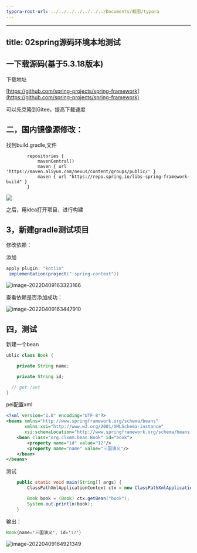 ```yaml
---
typora-root-url: ../../../../../../../Documents/截图/typora
---
```


---
title: 02spring源码环境本地测试
--- 

## 一下载源码(基于5.3.18版本)

下载地址

[https://github.com/spring-projects/spring-framework](https://github.com/spring-projects/spring-framework)

可以先克隆到Gitee，提高下载速度



## 二，国内镜像源修改：

找到build.gradle,文件

```
		repositories {
			mavenCentral()
			maven { url 'https://maven.aliyun.com/nexus/content/groups/public/' }
			maven { url "https://repo.spring.io/libs-spring-framework-build" }
		}
```

![](https://cdn.jsdelivr.net/gh/clxmm/image@main/img/2022/04/20220409162542mybatis.png)

之后，用idea打开项目，进行构建

## 3，新建gradle测试项目

修改依赖：

添加

```groovy
apply plugin: "kotlin"
 implementation(project(":spring-context"))
```

![image-20220409163323166](https://cdn.jsdelivr.net/gh/clxmm/image@main/img/2022/04/20220409163331mybatis.png)

查看依赖是否添加成功：

![image-20220409163447910](https://cdn.jsdelivr.net/gh/clxmm/image@main/img/2022/04/20220409163452mybatis.png)

## 四，测试

新建一个bean

```java
ublic class Book {

	private String name;

	private String id;

  // get /set 
}
```

pei配置xml

```xml
<?xml version="1.0" encoding="UTF-8"?>
<beans xmlns="http://www.springframework.org/schema/beans"
	   xmlns:xsi="http://www.w3.org/2001/XMLSchema-instance"
	   xsi:schemaLocation="http://www.springframework.org/schema/beans http://www.springframework.org/schema/beans/spring-beans.xsd">
	<bean class="org.clxmm.bean.Book" id="book">
		<property name="id" value="12"/>
		<property name="name" value="三国演义"/>
	</bean>
</beans>
```

测试

```java
	public static void main(String[] args) {
		ClassPathXmlApplicationContext ctx = new ClassPathXmlApplicationContext("classpath:beans.xml");

		Book book = (Book) ctx.getBean("book");
		System.out.println(book);
	}
```

输出：

```java
Book{name='三国演义', id='12'}
```

![image-20220409164921349](https://cdn.jsdelivr.net/gh/clxmm/image@main/img/2022/04/20220409164921mybatis.png)

